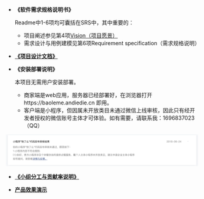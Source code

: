 - **《软件需求规格说明书》**

  Readme中1-6项均可囊括在SRS中，其中重要的：
  - 项目阐述参见第4项[Vision（项目愿景）](Baoleme_Project_Proposal.md)
  - 需求设计与用例建模见第6项Requirement specification（需求规格说明）
- **[《项目设计文档》](软件设计文档.md)**
- **《安装部署说明》**
  
  本项目无需用户安装部署。
  - 商家端是web应用，服务器已经部署好，在浏览器打开https://baoleme.andiedie.cn 即用。
  - 客户端是小程序，但因属未开放类目未通过微信上线审核，因此只有经开发者授权的微信账号主体才可体验。如有需要，请联系我：1696837023（QQ）

![审核](../image/审核不通过.png)

- **[《小组分工与贡献率说明》](Final_Report.md#git统计报告)**

- **[产品效果演示](display.md)**